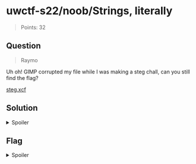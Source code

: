 # uwctf-s22/noob/Strings, literally

> Points: 32

## Question

> Raymo

Uh oh! GIMP corrupted my file while I was making a steg chall, can you still find the flag?

[steg.xcf](attachments/Strings%2C%20literally/steg.xcf)

## Solution

<details>
  <summary>Spoiler</summary>

The challenge title hints at opening the attachment in a text editor; doing so and searching for `uwctf` reveals the flag.

</details>

## Flag

<details>
  <summary>Spoiler</summary>

`uwctf{h1dd3n5t3g_54c10511eda3e8f9}`

</details>
